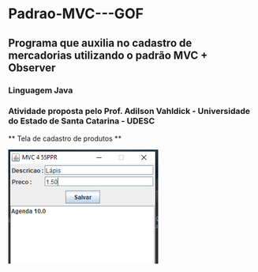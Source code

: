 # Padrao-MVC---GOF
## Programa que auxilia no cadastro de mercadorias utilizando o padrão MVC + Observer

### Linguagem Java
### Atividade proposta pelo Prof. Adilson Vahldick - Universidade do Estado de Santa Catarina - UDESC

** Tela de cadastro de produtos **

![View da tela de cadastro](https://github.com/camimassaneiro/Padrao-MVC---GOF/blob/master/cadastro%20produto.PNG)
